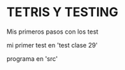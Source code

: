 # TETRIS Y TESTING

Mis primeros pasos con los test

mi primer test en 'test clase 29'

programa en 'src'